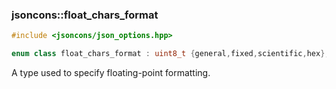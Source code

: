 ### jsoncons::float_chars_format

```c++
#include <jsoncons/json_options.hpp>

enum class float_chars_format : uint8_t {general,fixed,scientific,hex};
```

A type used to specify floating-point formatting. 


